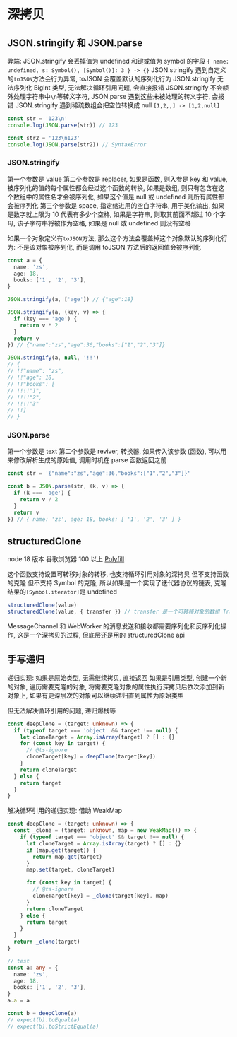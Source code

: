 # 深拷贝

## JSON.stringify 和 JSON.parse

弊端:
JSON.stringify 会丢掉值为 undefined 和键或值为 symbol 的字段 `{ name: undefined, s: Symbol(), [Symbol()]: 3 } -> {}`
JSON.stringify 遇到自定义的`toJSON`方法会行为异常, toJSON 会覆盖默认的序列化行为
JSON.stringify 无法序列化 BigInt 类型, 无法解决循环引用问题, 会直接报错
JSON.stringify 不会额外处理字符串中`\n`等转义字符, JSON.parse 遇到这些未被处理的转义字符, 会报错
JSON.stringify 遇到稀疏数组会把空位转换成 null `[1,2,,] -> [1,2,null]`

```ts
const str = '123\n'
console.log(JSON.parse(str)) // 123

const str2 = '123\n123'
console.log(JSON.parse(str2)) // SyntaxError
```

### JSON.stringify

第一个参数是 value
第二个参数是 replacer, 如果是函数, 则入参是 key 和 value, 被序列化的值的每个属性都会经过这个函数的转换, 如果是数组, 则只有包含在这个数组中的属性名才会被序列化, 如果这个值是 null 或 undefined 则所有属性都会被序列化
第三个参数是 space, 指定缩进用的空白字符串, 用于美化输出, 如果是数字就上限为 10 代表有多少个空格, 如果是字符串, 则取其前面不超过 10 个字母, 该子字符串将被作为空格, 如果是 null 或 undefined 则没有空格

如果一个对象定义有`toJSON`方法, 那么这个方法会覆盖掉这个对象默认的序列化行为: 不是该对象被序列化, 而是调用 toJSON 方法后的返回值会被序列化

```ts
const a = {
  name: 'zs',
  age: 18,
  books: ['1', '2', '3'],
}

JSON.stringify(a, ['age']) // {"age":18}

JSON.stringify(a, (key, v) => {
  if (key === 'age') {
    return v * 2
  }
  return v
}) // {"name":"zs","age":36,"books":["1","2","3"]}

JSON.stringify(a, null, '!!')
// {
// !!"name": "zs",
// !!"age": 18,
// !!"books": [
// !!!!"1",
// !!!!"2",
// !!!!"3"
// !!]
// }
```

### JSON.parse

第一个参数是 text
第二个参数是 reviver, 转换器, 如果传入该参数 (函数), 可以用来修改解析生成的原始值, 调用时机在 parse 函数返回之前

```ts
const str = '{"name":"zs","age":36,"books":["1","2","3"]}'

const b = JSON.parse(str, (k, v) => {
  if (k === 'age') {
    return v / 2
  }
  return v
}) // { name: 'zs', age: 18, books: [ '1', '2', '3' ] }
```

## structuredClone

node 18 版本 谷歌浏览器 100 以上
[Polyfill](https://github.com/zloirock/core-js/blob/master/packages/core-js/modules/web.structured-clone.js)

这个函数支持设置可转移对象的转移, 也支持循环引用对象的深拷贝
但不支持函数的克隆
但不支持 Symbol 的克隆, 所以如果是一个实现了迭代器协议的链表, 克隆结果的`[Symbol.iterator]`是 undefined

```ts
structuredClone(value)
structuredClone(value, { transfer }) // transfer 是一个可转移对象的数组 Transferable[], 这些可转移对象会被转移到被拷贝对象上
```

MessageChannel 和 WebWorker 的消息发送和接收都需要序列化和反序列化操作, 这是一个深拷贝的过程, 但底层还是用的 structuredClone api

## 手写递归

递归实现:
如果是原始类型, 无需继续拷贝, 直接返回
如果是引用类型, 创建一个新的对象, 遍历需要克隆的对象, 将需要克隆对象的属性执行深拷贝后依次添加到新对象上,
如果有更深层次的对象可以继续递归直到属性为原始类型

但无法解决循环引用的问题, 递归爆栈等

<!-- 尾递归优化, 和递归改循环, 直接用队列模拟 -->
<!-- 尾递归优化, node 默认没开 -->

```ts
const deepClone = (target: unknown) => {
  if (typeof target === 'object' && target !== null) {
    let cloneTarget = Array.isArray(target) ? [] : {}
    for (const key in target) {
      // @ts-ignore
      cloneTarget[key] = deepClone(target[key])
    }
    return cloneTarget
  } else {
    return target
  }
}
```

解决循环引用的递归实现:
借助 WeakMap

```ts
const deepClone = (target: unknown) => {
  const _clone = (target: unknown, map = new WeakMap()) => {
    if (typeof target === 'object' && target !== null) {
      let cloneTarget = Array.isArray(target) ? [] : {}
      if (map.get(target)) {
        return map.get(target)
      }
      map.set(target, cloneTarget)

      for (const key in target) {
        // @ts-ignore
        cloneTarget[key] = _clone(target[key], map)
      }
      return cloneTarget
    } else {
      return target
    }
  }
  return _clone(target)
}

// test
const a: any = {
  name: 'zs',
  age: 18,
  books: ['1', '2', '3'],
}
a.a = a

const b = deepClone(a)
// expect(b).toEqual(a)
// expect(b).toStrictEqual(a)
```
